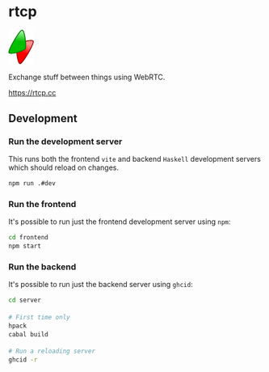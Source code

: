 # rtcp

<img src="./frontend/favicon.svg" width="50px" />

Exchange stuff between things using WebRTC.

https://rtcp.cc

## Development

### Run the development server

This runs both the frontend `vite` and backend `Haskell` development servers
which should reload on changes.

``` sh
npm run .#dev
```

### Run the frontend

It's possible to run just the frontend development server using `npm`:

``` sh
cd frontend
npm start
```

### Run the backend

It's possible to run just the backend server using `ghcid`:

``` sh
cd server

# First time only
hpack
cabal build

# Run a reloading server
ghcid -r
```

